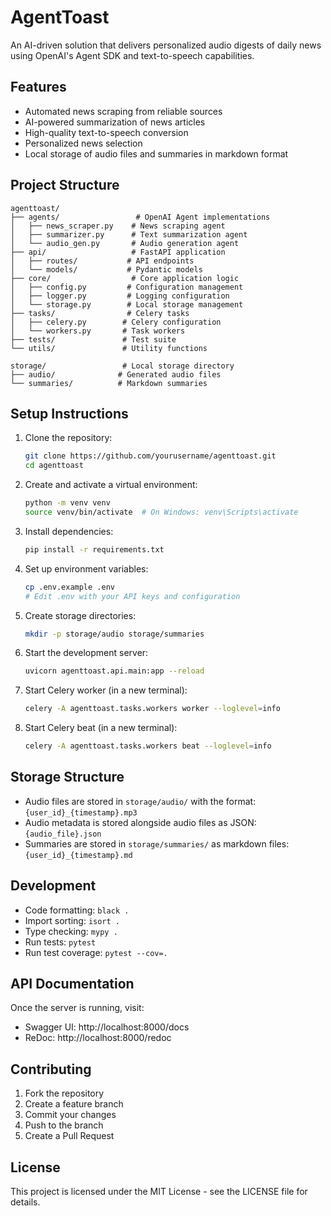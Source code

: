 # AgentToast

An AI-driven solution that delivers personalized audio digests of daily news using OpenAI's Agent SDK and text-to-speech capabilities.

## Features

- Automated news scraping from reliable sources
- AI-powered summarization of news articles
- High-quality text-to-speech conversion
- Personalized news selection
- Local storage of audio files and summaries in markdown format

## Project Structure

```
agenttoast/
├── agents/                 # OpenAI Agent implementations
│   ├── news_scraper.py    # News scraping agent
│   ├── summarizer.py      # Text summarization agent
│   └── audio_gen.py       # Audio generation agent
├── api/                   # FastAPI application
│   ├── routes/           # API endpoints
│   └── models/           # Pydantic models
├── core/                  # Core application logic
│   ├── config.py         # Configuration management
│   ├── logger.py         # Logging configuration
│   └── storage.py        # Local storage management
├── tasks/                # Celery tasks
│   ├── celery.py        # Celery configuration
│   └── workers.py       # Task workers
├── tests/               # Test suite
└── utils/               # Utility functions

storage/                 # Local storage directory
├── audio/              # Generated audio files
└── summaries/          # Markdown summaries
```

## Setup Instructions

1. Clone the repository:
   ```bash
   git clone https://github.com/yourusername/agenttoast.git
   cd agenttoast
   ```

2. Create and activate a virtual environment:
   ```bash
   python -m venv venv
   source venv/bin/activate  # On Windows: venv\Scripts\activate
   ```

3. Install dependencies:
   ```bash
   pip install -r requirements.txt
   ```

4. Set up environment variables:
   ```bash
   cp .env.example .env
   # Edit .env with your API keys and configuration
   ```

5. Create storage directories:
   ```bash
   mkdir -p storage/audio storage/summaries
   ```

6. Start the development server:
   ```bash
   uvicorn agenttoast.api.main:app --reload
   ```

7. Start Celery worker (in a new terminal):
   ```bash
   celery -A agenttoast.tasks.workers worker --loglevel=info
   ```

8. Start Celery beat (in a new terminal):
   ```bash
   celery -A agenttoast.tasks.workers beat --loglevel=info
   ```

## Storage Structure

- Audio files are stored in `storage/audio/` with the format: `{user_id}_{timestamp}.mp3`
- Audio metadata is stored alongside audio files as JSON: `{audio_file}.json`
- Summaries are stored in `storage/summaries/` as markdown files: `{user_id}_{timestamp}.md`

## Development

- Code formatting: `black .`
- Import sorting: `isort .`
- Type checking: `mypy .`
- Run tests: `pytest`
- Run test coverage: `pytest --cov=.`

## API Documentation

Once the server is running, visit:
- Swagger UI: http://localhost:8000/docs
- ReDoc: http://localhost:8000/redoc

## Contributing

1. Fork the repository
2. Create a feature branch
3. Commit your changes
4. Push to the branch
5. Create a Pull Request

## License

This project is licensed under the MIT License - see the LICENSE file for details. 